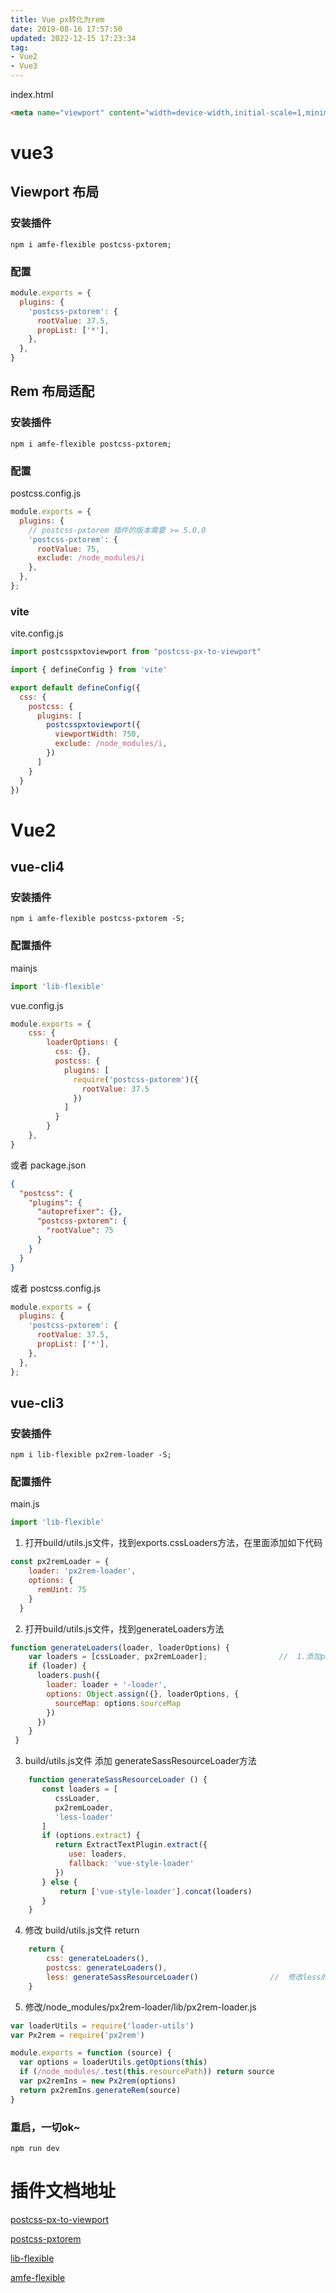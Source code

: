```yaml
---
title: Vue px转化为rem
date: 2019-08-16 17:57:50
updated: 2022-12-15 17:23:34
tag:
- Vue2
- Vue3
---
```


index.html
```html
<meta name="viewport" content="width=device-width,initial-scale=1,minimum-scale=1,maximum-scale=1,user-scalable=no,viewport-fit=cover">
```

# vue3
## Viewport 布局
### 安装插件
```
npm i amfe-flexible postcss-pxtorem;
```
### 配置
```javascript
module.exports = {
  plugins: {
    'postcss-pxtorem': {
      rootValue: 37.5,
      propList: ['*'],
    },
  },
}
```
## Rem 布局适配
### 安装插件
```
npm i amfe-flexible postcss-pxtorem;
```
### 配置
postcss.config.js
```javascript
module.exports = {
  plugins: {
    // postcss-pxtorem 插件的版本需要 >= 5.0.0
    'postcss-pxtorem': {
      rootValue: 75,
      exclude: /node_modules/i
    },
  },
};
```

### vite
vite.config.js
```javascript
import postcsspxtoviewport from "postcss-px-to-viewport"

import { defineConfig } from 'vite'

export default defineConfig({
  css: {
    postcss: {
      plugins: [
        postcsspxtoviewport({
          viewportWidth: 750,
          exclude: /node_modules/i,
        })
      ]
    }
  }
})
```

# Vue2

## vue-cli4

### 安装插件
```
npm i amfe-flexible postcss-pxtorem -S;
```

### 配置插件
mainjs
```javascript
import 'lib-flexible'
```
vue.config.js
```javascript
module.exports = {
    css: {
        loaderOptions: {
          css: {},
          postcss: {
            plugins: [
              require('postcss-pxtorem')({
                rootValue: 37.5
              })
            ]
          }
        }
    },
}
```
或者 package.json
```json
{
  "postcss": {
    "plugins": {
      "autoprefixer": {},
      "postcss-pxtorem": {
        "rootValue": 75
      }
    }
  }
}
```
或者 postcss.config.js
```javascript
module.exports = {
  plugins: {
    'postcss-pxtorem': {
      rootValue: 37.5,
      propList: ['*'],
    },
  },
};
```

## vue-cli3

### 安装插件 

``` 
npm i lib-flexible px2rem-loader -S;
```

### 配置插件

main.js
``` javascript
import 'lib-flexible'
```

1.  打开build/utils.js文件，找到exports.cssLoaders方法，在里面添加如下代码

```javascript
const px2remLoader = {
    loader: 'px2rem-loader',
    options: {
      remUint: 75
    }
  }
```
2. 打开build/utils.js文件，找到generateLoaders方法 

```javascript
function generateLoaders(loader, loaderOptions) {
    var loaders = [cssLoader, px2remLoader];                //  1.添加px2remLoader 插件
    if (loader) {
      loaders.push({
        loader: loader + '-loader',
        options: Object.assign({}, loaderOptions, {
          sourceMap: options.sourceMap
        })
      })
    }   
 }
```

3. build/utils.js文件 添加 generateSassResourceLoader方法
```javascript
    function generateSassResourceLoader () {                
       const loaders = [
          cssLoader,
          px2remLoader,
          'less-loader'
       ]
       if (options.extract) {
          return ExtractTextPlugin.extract({
             use: loaders,
             fallback: 'vue-style-loader'
          })
       } else {
           return ['vue-style-loader'].concat(loaders)
       }
    }
```

4. 修改 build/utils.js文件 return
```javascript
    return {
        css: generateLoaders(),
        postcss: generateLoaders(),
        less: generateSassResourceLoader()                //  修改less的值
    } 
```

5. 修改/node_modules/px2rem-loader/lib/px2rem-loader.js
```javascript
var loaderUtils = require('loader-utils')
var Px2rem = require('px2rem')

module.exports = function (source) {
  var options = loaderUtils.getOptions(this)
  if (/node_modules/.test(this.resourcePath)) return source
  var px2remIns = new Px2rem(options)
  return px2remIns.generateRem(source)
}
```

### 重启，一切ok~
```
npm run dev
```

# 插件文档地址
[postcss-px-to-viewport](https://github.com/evrone/postcss-px-to-viewport)

[postcss-pxtorem](https://github.com/cuth/postcss-pxtorem)

[lib-flexible](https://github.com/amfe/lib-flexible/tree/master)

[amfe-flexible](https://github.com/amfe/lib-flexible)


